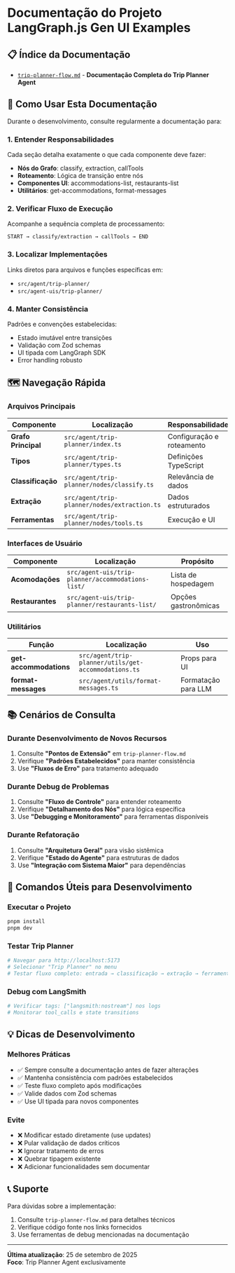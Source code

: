 # Documentação do Projeto LangGraph.js Gen UI Examples

## 📋 Índice da Documentação

- [`trip-planner-flow.md`](./trip-planner-flow.md) - **Documentação Completa do Trip Planner Agent**

## 🚀 Como Usar Esta Documentação

Durante o desenvolvimento, consulte regularmente a documentação para:

### 1. **Entender Responsabilidades**

Cada seção detalha exatamente o que cada componente deve fazer:

- **Nós do Grafo**: classify, extraction, callTools
- **Roteamento**: Lógica de transição entre nós
- **Componentes UI**: accommodations-list, restaurants-list
- **Utilitários**: get-accommodations, format-messages

### 2. **Verificar Fluxo de Execução**

Acompanhe a sequência completa de processamento:

```
START → classify/extraction → callTools → END
```

### 3. **Localizar Implementações**

Links diretos para arquivos e funções específicas em:

- `src/agent/trip-planner/`
- `src/agent-uis/trip-planner/`

### 4. **Manter Consistência**

Padrões e convenções estabelecidas:

- Estado imutável entre transições
- Validação com Zod schemas
- UI tipada com LangGraph SDK
- Error handling robusto

## 🗺️ Navegação Rápida

### **Arquivos Principais**

| Componente          | Localização                                  | Responsabilidade          |
| ------------------- | -------------------------------------------- | ------------------------- |
| **Grafo Principal** | `src/agent/trip-planner/index.ts`            | Configuração e roteamento |
| **Tipos**           | `src/agent/trip-planner/types.ts`            | Definições TypeScript     |
| **Classificação**   | `src/agent/trip-planner/nodes/classify.ts`   | Relevância de dados       |
| **Extração**        | `src/agent/trip-planner/nodes/extraction.ts` | Dados estruturados        |
| **Ferramentas**     | `src/agent/trip-planner/nodes/tools.ts`      | Execução e UI             |

### **Interfaces de Usuário**

| Componente       | Localização                                       | Propósito            |
| ---------------- | ------------------------------------------------- | -------------------- |
| **Acomodações**  | `src/agent-uis/trip-planner/accommodations-list/` | Lista de hospedagem  |
| **Restaurantes** | `src/agent-uis/trip-planner/restaurants-list/`    | Opções gastronômicas |

### **Utilitários**

| Função                 | Localização                                          | Uso                 |
| ---------------------- | ---------------------------------------------------- | ------------------- |
| **get-accommodations** | `src/agent/trip-planner/utils/get-accommodations.ts` | Props para UI       |
| **format-messages**    | `src/agent/utils/format-messages.ts`                 | Formatação para LLM |

## 📚 Cenários de Consulta

### **Durante Desenvolvimento de Novos Recursos**

1. Consulte **"Pontos de Extensão"** em `trip-planner-flow.md`
2. Verifique **"Padrões Estabelecidos"** para manter consistência
3. Use **"Fluxos de Erro"** para tratamento adequado

### **Durante Debug de Problemas**

1. Consulte **"Fluxo de Controle"** para entender roteamento
2. Verifique **"Detalhamento dos Nós"** para lógica específica
3. Use **"Debugging e Monitoramento"** para ferramentas disponíveis

### **Durante Refatoração**

1. Consulte **"Arquitetura Geral"** para visão sistêmica
2. Verifique **"Estado do Agente"** para estruturas de dados
3. Use **"Integração com Sistema Maior"** para dependências

## 🔧 Comandos Úteis para Desenvolvimento

### **Executar o Projeto**

```bash
pnpm install
pnpm dev
```

### **Testar Trip Planner**

```bash
# Navegar para http://localhost:5173
# Selecionar "Trip Planner" no menu
# Testar fluxo completo: entrada → classificação → extração → ferramentas
```

### **Debug com LangSmith**

```bash
# Verificar tags: ["langsmith:nostream"] nos logs
# Monitorar tool_calls e state transitions
```

## 💡 Dicas de Desenvolvimento

### **Melhores Práticas**

- ✅ Sempre consulte a documentação antes de fazer alterações
- ✅ Mantenha consistência com padrões estabelecidos
- ✅ Teste fluxo completo após modificações
- ✅ Valide dados com Zod schemas
- ✅ Use UI tipada para novos componentes

### **Evite**

- ❌ Modificar estado diretamente (use updates)
- ❌ Pular validação de dados críticos
- ❌ Ignorar tratamento de erros
- ❌ Quebrar tipagem existente
- ❌ Adicionar funcionalidades sem documentar

## 📞 Suporte

Para dúvidas sobre a implementação:

1. Consulte `trip-planner-flow.md` para detalhes técnicos
2. Verifique código fonte nos links fornecidos
3. Use ferramentas de debug mencionadas na documentação

---

**Última atualização**: 25 de setembro de 2025  
**Foco**: Trip Planner Agent exclusivamente
